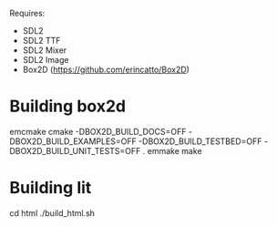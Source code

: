 Requires:

* SDL2
* SDL2 TTF
* SDL2 Mixer
* SDL2 Image
* Box2D (https://github.com/erincatto/Box2D)

# Building box2d

emcmake cmake -DBOX2D_BUILD_DOCS=OFF -DBOX2D_BUILD_EXAMPLES=OFF -DBOX2D_BUILD_TESTBED=OFF -DBOX2D_BUILD_UNIT_TESTS=OFF . 
emmake make

# Building lit

cd html
./build_html.sh